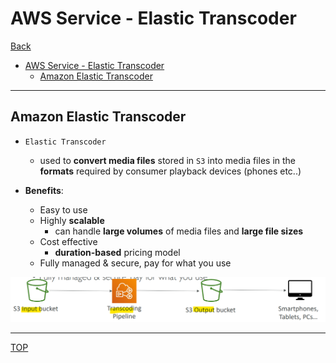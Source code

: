 # AWS Service - Elastic Transcoder

[Back](../../index.md)

- [AWS Service - Elastic Transcoder](#aws-service---elastic-transcoder)
  - [Amazon Elastic Transcoder](#amazon-elastic-transcoder)

---

## Amazon Elastic Transcoder

- `Elastic Transcoder`

  - used to **convert media files** stored in `S3` into media files in the **formats** required by consumer playback devices (phones etc..)

- **Benefits**:
  - Easy to use
  - Highly **scalable**
    - can handle **large volumes** of media files and **large file sizes**
  - Cost effective
    - **duration-based** pricing model
  - Fully managed & secure, pay for what you use

![transcoder_diagram](./pic/transcoder_diagram.png)

---

[TOP](#aws-service---elastic-transcoder)

